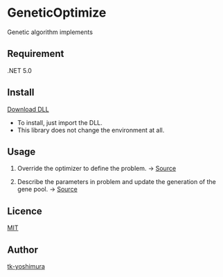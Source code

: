 # GeneticOptimize
 Genetic algorithm implements

## Requirement
.NET 5.0

## Install

[Download DLL](https://github.com/tk-yoshimura/GeneticOptimize/releases)

- To install, just import the DLL.
- This library does not change the environment at all.

## Usage
1. Override the optimizer to define the problem.
-> [Source](https://github.com/tk-yoshimura/GeneticOptimize/blob/master/GeneticOptimize/Optimizers/NapsackOptimizer.cs)

2. Describe the parameters in problem and update the generation of the gene pool.
-> [Source](https://github.com/tk-yoshimura/GeneticOptimize/blob/master/GeneticOptimizeTest/Optimizers/NapsackOptimizerTest.cs)

## Licence
[MIT](https://github.com/tk-yoshimura/GeneticOptimize/blob/master/LICENSE)

## Author

[tk-yoshimura](https://github.com/tk-yoshimura)
